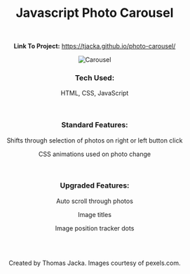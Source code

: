<div align="center">

# Javascript Photo Carousel

<br>

**Link To Project:** https://tjacka.github.io/photo-carousel/

<img src="https://i.ibb.co/6s3ktsy/Carousel.jpg" alt="Carousel" border="0">

<br>

### Tech Used: 
  
HTML, CSS, JavaScript

<br> 

### Standard Features:

Shifts through selection of photos on right or left button click 

CSS animations used on photo change

<br>

### Upgraded Features:

Auto scroll through photos

Image titles

Image position tracker dots

<br><br>

Created by Thomas Jacka. Images courtesy of pexels.com.

</div>

